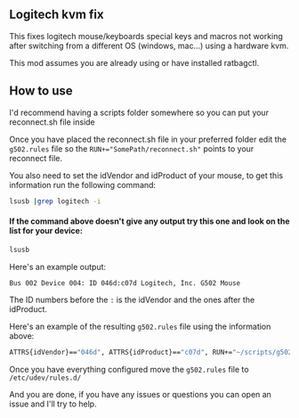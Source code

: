  
## Logitech kvm fix

This fixes logitech mouse/keyboards special keys and macros not working after switching from a different OS (windows, mac...) using a hardware kvm.

This mod assumes you are already using or have installed ratbagctl.

## How to use

I'd recommend having a scripts folder somewhere so you can put your reconnect.sh file inside

Once you have placed the reconnect.sh file in your preferred folder edit the `g502.rules` file so the `RUN+="SomePath/reconnect.sh"` points to your reconnect file.

You also need to set the idVendor and idProduct of your mouse, to get this information run the following command:

```bash
lsusb |grep logitech -i
```

#### If the command above doesn't give any output try this one and look on the list for your device:
```bash
lsusb
```

Here's an example output:
```bash
Bus 002 Device 004: ID 046d:c07d Logitech, Inc. G502 Mouse
```

The ID numbers before the `:` is the idVendor and the ones after the idProduct.

Here's an example of the resulting `g502.rules` file using the information above:

```bash
ATTRS{idVendor}=="046d", ATTRS{idProduct}=="c07d", RUN+="~/scripts/g502/reconnect.sh"
```

Once you have everything configured move the `g502.rules` file to `/etc/udev/rules.d/`

And you are done, if you have any issues or questions you can open an issue and I'll try to help.
